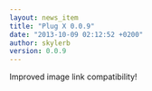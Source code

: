 ```yaml
---
layout: news_item
title: "Plug X 0.0.9"
date: "2013-10-09 02:12:52 +0200"
author: skylerb
version: 0.0.9
---
```


Improved image link compatibility!